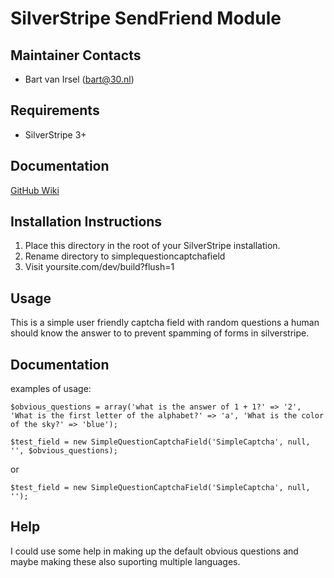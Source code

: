 SilverStripe SendFriend Module
========================================

Maintainer Contacts
-------------------
*  Bart van Irsel (<bart@30.nl>)

Requirements
------------
* SilverStripe 3+

Documentation
-------------
[GitHub Wiki](http://wiki.github.com/hubertusanton/silverstripe-simplequestioncaptchafield)

Installation Instructions
-------------------------

1. Place this directory in the root of your SilverStripe installation.
2. Rename directory to simplequestioncaptchafield
3. Visit yoursite.com/dev/build?flush=1

Usage 
--------------

This is a simple user friendly captcha field with random questions a human should know the answer to to prevent spamming of forms in silverstripe.

Documentation
-------------
examples of usage:


`$obvious_questions = array('what is the answer of 1 + 1?' => '2', 'What is the first letter of the alphabet?' => 'a', 'What is the color of the sky?' => 'blue');`

`$test_field = new SimpleQuestionCaptchaField('SimpleCaptcha', null, '', $obvious_questions);`

or

`$test_field = new SimpleQuestionCaptchaField('SimpleCaptcha', null, '');`

Help 
--------------
I could use some help in making up the default obvious questions and maybe making these also suporting multiple languages.

